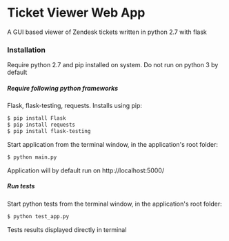 # Ticket Viewer Web App
A GUI based viewer of Zendesk tickets written in python 2.7 with flask
### Installation
Require python 2.7 and pip installed on system.
Do not run on python 3 by default

##### Require following python frameworks
Flask, flask-testing, requests.
Installs using pip:
```sh
$ pip install Flask
$ pip install requests
$ pip install flask-testing
```
Start application from the terminal window, in the application's root folder:
```sh
$ python main.py
```
Application will by default run on http://localhost:5000/

##### Run tests
Start python tests from the terminal window, in the application's root folder:
```sh
$ python test_app.py
```
Tests results displayed directly in terminal
